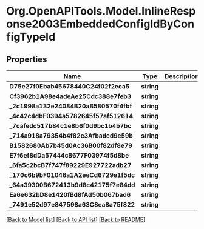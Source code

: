 
# Org.OpenAPITools.Model.InlineResponse2003EmbeddedConfigIdByConfigTypeId

## Properties

Name | Type | Description | Notes
------------ | ------------- | ------------- | -------------
**D75e27f0Ebab45678440C24f02f2eca5** | **string** |  | [optional] 
**Cf3962b1A98e4adeAe25Cdc388e7feb3** | **string** |  | [optional] 
**_2c1998a132e24084B20aB580570f4fbf** | **string** |  | [optional] 
**_4c42c4dbF0394a5782645f57af512614** | **string** |  | [optional] 
**_7cafedc517b84c1e8b6f0d9bc1b4b7bc** | **string** |  | [optional] 
**_714a918a79354b4f82c3Afbadcd9e59b** | **string** |  | [optional] 
**B1582680Ab7b45d0Ac36B00f82df8e79** | **string** |  | [optional] 
**E7f6ef8dDa57444cB677F03974f5d8be** | **string** |  | [optional] 
**_6fa5c2bcB7f747f89229E927722adb27** | **string** |  | [optional] 
**_170c6b9bF01046a1A2eeCd6729e1f5dc** | **string** |  | [optional] 
**_64a39300B672413b9d8c42175f7e84dd** | **string** |  | [optional] 
**Ea6e632bD8e1420fBd8fAd50b067bad6** | **string** |  | [optional] 
**_7491e52d97e847598a63C8ea8a75f822** | **string** |  | [optional] 

[[Back to Model list]](../README.md#documentation-for-models)
[[Back to API list]](../README.md#documentation-for-api-endpoints)
[[Back to README]](../README.md)

